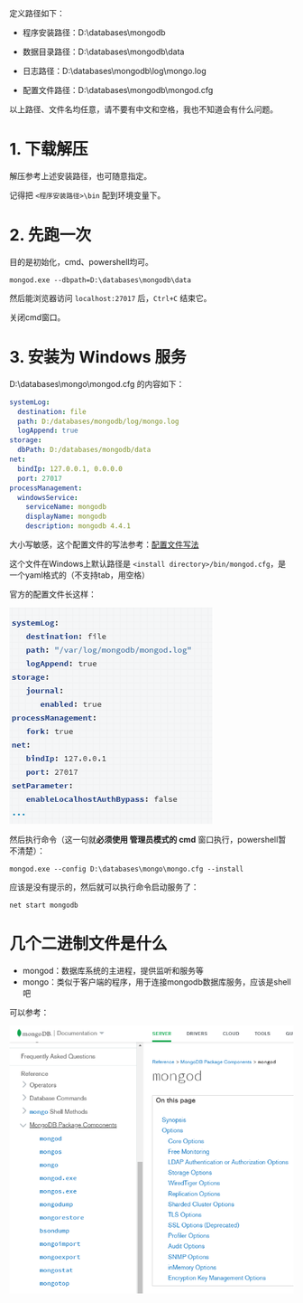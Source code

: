定义路径如下：

- 程序安装路径：D:\databases\mongodb
- 数据目录路径：D:\databases\mongodb\data
- 日志路径：D:\databases\mongodb\log\mongo.log

- 配置文件路径：D:\databases\mongodb\mongod.cfg

以上路径、文件名均任意，请不要有中文和空格，我也不知道会有什么问题。

# 1. 下载解压

解压参考上述安装路径，也可随意指定。

记得把 `<程序安装路径>\bin` 配到环境变量下。

# 2. 先跑一次

目的是初始化，cmd、powershell均可。

``` SHELL
mongod.exe --dbpath=D:\databases\mongodb\data
```

然后能浏览器访问 `localhost:27017` 后，`Ctrl+C` 结束它。

关闭cmd窗口。

# 3. 安装为 Windows 服务

D:\databases\mongo\mongod.cfg 的内容如下：

``` YAML
systemLog:
  destination: file
  path: D:/databases/mongodb/log/mongo.log
  logAppend: true
storage:
  dbPath: D:/databases/mongodb/data
net:
  bindIp: 127.0.0.1, 0.0.0.0
  port: 27017
processManagement:
  windowsService:
    serviceName: mongodb
    displayName: mongodb
    description: mongodb 4.4.1
```

大小写敏感，这个配置文件的写法参考：[配置文件写法](https://docs.mongodb.com/manual/reference/configuration-options/)

这个文件在Windows上默认路径是 `<install directory>/bin/mongod.cfg`，是一个yaml格式的（不支持tab，用空格）

官方的配置文件长这样：

![image-20201022192722520](attachments/image-20201022192722520.png)

然后执行命令（这一句就**必须使用 管理员模式的 cmd** 窗口执行，powershell暂不清楚）：

``` SHELL
mongod.exe --config D:\databases\mongo\mongo.cfg --install
```

应该是没有提示的，然后就可以执行命令启动服务了：

``` SHELL
net start mongodb
```

# 几个二进制文件是什么

- mongod：数据库系统的主进程，提供监听和服务等
- mongo：类似于客户端的程序，用于连接mongodb数据库服务，应该是shell吧

可以参考：

![image-20201022192819630](attachments/image-20201022192819630.png)